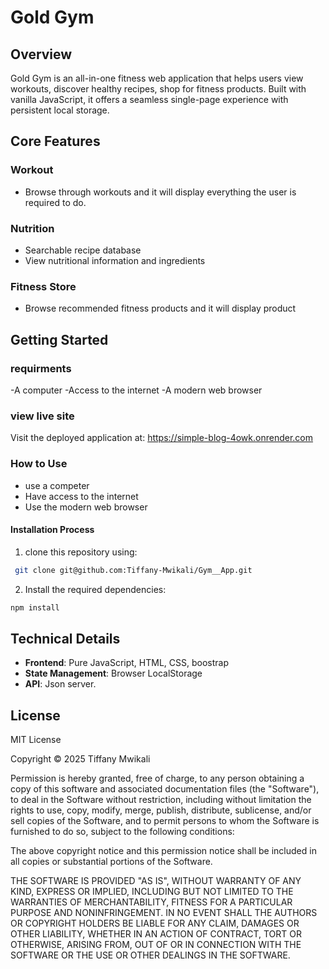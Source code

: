 # Gold Gym

## Overview
Gold Gym is an all-in-one fitness web application that helps users view workouts, discover healthy recipes, shop for fitness products. Built with vanilla JavaScript, it offers a seamless single-page experience with persistent local storage.


## Core Features

### Workout
- Browse through workouts and it will display everything the user is required to do.

### Nutrition 
- Searchable recipe database
- View nutritional information and ingredients

### Fitness Store
- Browse recommended fitness products and it will display product 


## Getting Started

### requirments
-A computer
-Access to the internet
-A modern web browser

### view live site
 Visit the deployed application at: https://simple-blog-4owk.onrender.com

### How to Use
- use a competer
- Have access to the internet
- Use the modern web browser

#### Installation Process
1. clone this repository using:

  ```bash
   git clone git@github.com:Tiffany-Mwikali/Gym__App.git
   ```
 2. Install the required dependencies:

   ```bash
   npm install
   ```


## Technical Details
- **Frontend**: Pure JavaScript, HTML, CSS, boostrap
- **State Management**: Browser LocalStorage
- **API**: Json server.

## License

MIT License

Copyright &copy; 2025 Tiffany Mwikali

Permission is hereby granted, free of charge, to any person obtaining a copy of this software and associated documentation files (the "Software"), to deal in the Software without restriction, including without limitation the rights to use, copy, modify, merge, publish, distribute, sublicense, and/or sell copies of the Software, and to permit persons to whom the Software is furnished to do so, subject to the following conditions:

The above copyright notice and this permission notice shall be included in all copies or substantial portions of the Software.

THE SOFTWARE IS PROVIDED "AS IS", WITHOUT WARRANTY OF ANY KIND, EXPRESS OR IMPLIED, INCLUDING BUT NOT LIMITED TO THE WARRANTIES OF MERCHANTABILITY, FITNESS FOR A PARTICULAR PURPOSE AND NONINFRINGEMENT. IN NO EVENT SHALL THE AUTHORS OR COPYRIGHT HOLDERS BE LIABLE FOR ANY CLAIM, DAMAGES OR OTHER LIABILITY, WHETHER IN AN ACTION OF CONTRACT, TORT OR OTHERWISE, ARISING FROM, OUT OF OR IN CONNECTION WITH THE SOFTWARE OR THE USE OR OTHER DEALINGS IN THE SOFTWARE.
